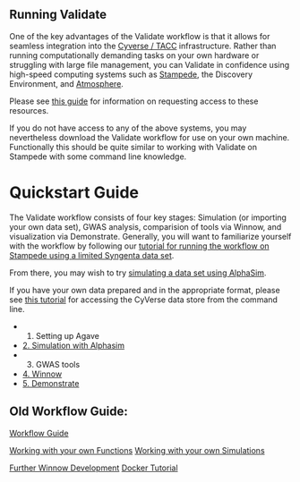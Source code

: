 ## Running Validate

One of the key advantages of the Validate workflow is that it allows for seamless integration into the [Cyverse / TACC](docs/Intro_to_CyVerse.md) infrastructure. Rather than running computationally demanding tasks on your own hardware or struggling with large file management, you can Validate in confidence using high-speed computing systems such as [Stampede](docs/Stampede-guide.md), the Discovery Environment, and [Atmosphere](docs/Validate_on_Atmosphere.md).

Please see [this guide](docs/Account-setup.md) for information on requesting access to these resources.

If you do not have access to any of the above systems, you may nevertheless download the Validate workflow for use on your own machine. Functionally this should be quite similar to working with Validate on Stampede with some command line knowledge.

# Quickstart Guide

The Validate workflow consists of four key stages: Simulation (or importing your own data set), GWAS analysis, comparision of tools via Winnow, and visualization via Demonstrate. Generally, you will want to familiarize yourself with the workflow by following our [tutorial for running the workflow on Stampede using a limited Syngenta data set](docs/syngenta_stampede.md).

From there, you may wish to try [simulating a data set using AlphaSim](docs/alphasim.md).

If you have your own data prepared and in the appropriate format, please see [this tutorial](docs/datastore.md) for accessing the CyVerse data store from the command line.

* 1. Setting up Agave
* [2. Simulation with Alphasim](docs/alphasim.md)
* 3. GWAS tools
* [4. Winnow](docs/Winnow.md)
* [5. Demonstrate](docs/Demonstrate.md)

## Old Workflow Guide:

[Workflow Guide](docs/workflow_documentation.md) 

[Working with your own Functions](docs/Your_functions.md)
[Working with your own Simulations](docs/Your_sims.md)

[Further Winnow Development](docs/Winnow_develop.md)
[Docker Tutorial](docs/docker_info/Docker_Tutorial.md)


